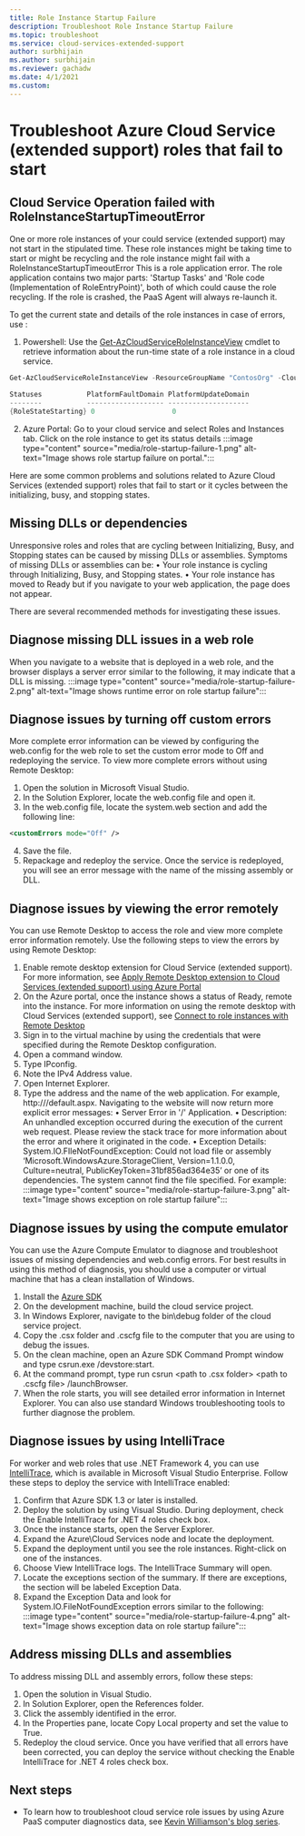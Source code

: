 ```yaml
---
title: Role Instance Startup Failure
description: Troubleshoot Role Instance Startup Failure
ms.topic: troubleshoot
ms.service: cloud-services-extended-support
author: surbhijain
ms.author: surbhijain
ms.reviewer: gachadw
ms.date: 4/1/2021
ms.custom: 
---
```


# Troubleshoot Azure Cloud Service (extended support) roles that fail to start


## Cloud Service Operation failed with RoleInstanceStartupTimeoutError
One or more role instances of your could service (extended support) may not start in the stipulated time. These role instances might be taking time to start or might be recycling and the role instance might fail with a RoleInstanceStartupTimeoutError
This is a role application error. The role application contains two major parts: 'Startup Tasks' and 'Role code (Implementation of RoleEntryPoint)', both of which could cause the role recycling. If the role is crashed, the PaaS Agent will always re-launch it. 

To get the current state and details of the role instances in case of errors, use :

1. Powershell: Use the [Get-AzCloudServiceRoleInstanceView](https://docs.microsoft.com/powershell/module/az.cloudservice/get-azcloudserviceroleinstanceview) cmdlet to retrieve information about the run-time state of a role instance in a cloud service.
```powershell
Get-AzCloudServiceRoleInstanceView -ResourceGroupName "ContosOrg" -CloudServiceName "ContosoCS" -RoleInstanceName "WebRole1_IN_0"
 
Statuses           PlatformFaultDomain PlatformUpdateDomain
--------           ------------------- --------------------
{RoleStateStarting} 0                   0
```
2. Azure Portal: Go to your cloud service and select Roles and Instances tab. Click on the role instance to get its status details 
   :::image type="content" source="media/role-startup-failure-1.png" alt-text="Image shows role startup failure on portal.":::
   
Here are some common problems and solutions related to Azure Cloud Services (extended support) roles that fail to start or it cycles between the initializing, busy, and stopping states.

## Missing DLLs or dependencies
Unresponsive roles and roles that are cycling between Initializing, Busy, and Stopping states can be caused by missing DLLs or assemblies.
Symptoms of missing DLLs or assemblies can be:
•	Your role instance is cycling through Initializing, Busy, and Stopping states.
•	Your role instance has moved to Ready but if you navigate to your web application, the page does not appear.

There are several recommended methods for investigating these issues.

## Diagnose missing DLL issues in a web role
When you navigate to a website that is deployed in a web role, and the browser displays a server error similar to the following, it may indicate that a DLL is missing.
:::image type="content" source="media/role-startup-failure-2.png" alt-text="Image shows runtime error on role startup failure":::

## Diagnose issues by turning off custom errors
More complete error information can be viewed by configuring the web.config for the web role to set the custom error mode to Off and redeploying the service.
To view more complete errors without using Remote Desktop:
1.	Open the solution in Microsoft Visual Studio.
2.	In the Solution Explorer, locate the web.config file and open it.
3.	In the web.config file, locate the system.web section and add the following line:
 ```xml
<customErrors mode="Off" />
```
4.	Save the file.
5.	Repackage and redeploy the service.
Once the service is redeployed, you will see an error message with the name of the missing assembly or DLL.

## Diagnose issues by viewing the error remotely
You can use Remote Desktop to access the role and view more complete error information remotely. Use the following steps to view the errors by using Remote Desktop:
1.	Enable remote desktop extension for Cloud Service (extended support). For more information, see [Apply Remote Desktop extension to Cloud Services (extended support) using Azure Portal](enable-rdp.md)
2.	On the Azure portal, once the instance shows a status of Ready, remote into the instance. For more information on using the remote desktop with Cloud Services (extended support), see [Connect to role instances with Remote Desktop](https://docs.microsoft.com/azure/cloud-services-extended-support/enable-rdp#connect-to-role-instances-with-remote-desktop-enabled)
3.	Sign in to the virtual machine by using the credentials that were specified during the Remote Desktop configuration.
4.	Open a command window.
5.	Type IPconfig.
6.	Note the IPv4 Address value.
7.	Open Internet Explorer.
8.	Type the address and the name of the web application. For example, http://<IPV4 Address>/default.aspx.
Navigating to the website will now return more explicit error messages:
•	Server Error in '/' Application.
•	Description: An unhandled exception occurred during the execution of the current web request. Please review the stack trace for more information about the error and where it originated in the code.
•	Exception Details: System.IO.FIleNotFoundException: Could not load file or assembly ‘Microsoft.WindowsAzure.StorageClient, Version=1.1.0.0, Culture=neutral, PublicKeyToken=31bf856ad364e35’ or one of its dependencies. The system cannot find the file specified.
For example:
:::image type="content" source="media/role-startup-failure-3.png" alt-text="Image shows exception on role startup failure":::
  
## Diagnose issues by using the compute emulator
You can use the Azure Compute Emulator to diagnose and troubleshoot issues of missing dependencies and web.config errors.
For best results in using this method of diagnosis, you should use a computer or virtual machine that has a clean installation of Windows. 
1.	Install the [Azure SDK](https://azure.microsoft.com/downloads/) 
2.	On the development machine, build the cloud service project.
3.	In Windows Explorer, navigate to the bin\debug folder of the cloud service project.
4.	Copy the .csx folder and .cscfg file to the computer that you are using to debug the issues.
5.	On the clean machine, open an Azure SDK Command Prompt window and type csrun.exe /devstore:start.
6.	At the command prompt, type run csrun <path to .csx folder> <path to .cscfg file> /launchBrowser.
7.	When the role starts, you will see detailed error information in Internet Explorer. You can also use standard Windows troubleshooting tools to further diagnose the problem.

## Diagnose issues by using IntelliTrace
For worker and web roles that use .NET Framework 4, you can use [IntelliTrace](https://docs.microsoft.com/visualstudio/debugger/intellitrace), which is available in Microsoft Visual Studio Enterprise.
Follow these steps to deploy the service with IntelliTrace enabled:
1.	Confirm that Azure SDK 1.3 or later is installed.
2.	Deploy the solution by using Visual Studio. During deployment, check the Enable IntelliTrace for .NET 4 roles check box.
3.	Once the instance starts, open the Server Explorer.
4.	Expand the Azure\Cloud Services node and locate the deployment.
5.	Expand the deployment until you see the role instances. Right-click on one of the instances.
6.	Choose View IntelliTrace logs. The IntelliTrace Summary will open.
7.	Locate the exceptions section of the summary. If there are exceptions, the section will be labeled Exception Data.
8.	Expand the Exception Data and look for System.IO.FileNotFoundException errors similar to the following:
:::image type="content" source="media/role-startup-failure-4.png" alt-text="Image shows exception data on role startup failure":::

## Address missing DLLs and assemblies
To address missing DLL and assembly errors, follow these steps:
1.	Open the solution in Visual Studio.
2.	In Solution Explorer, open the References folder.
3.	Click the assembly identified in the error.
4.	In the Properties pane, locate Copy Local property and set the value to True.
5.	Redeploy the cloud service.
Once you have verified that all errors have been corrected, you can deploy the service without checking the Enable IntelliTrace for .NET 4 roles check box.

## Next steps 
- To learn how to troubleshoot cloud service role issues by using Azure PaaS computer diagnostics data, see [Kevin Williamson's blog series](https://docs.microsoft.com/archive/blogs/kwill/windows-azure-paas-compute-diagnostics-data).
